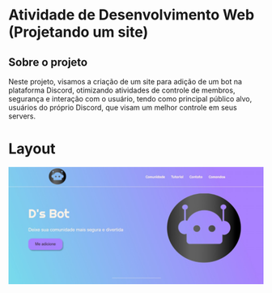 # Atividade de Desenvolvimento Web (Projetando um site)

## Sobre o projeto
Neste projeto, visamos a criação de um site para adição de um bot na plataforma Discord, otimizando atividades de controle de membros, segurança e interação com o usuário, tendo como principal público alvo, usuários do próprio Discord, que visam um melhor controle em seus servers.

# Layout
![Web1](https://github.com/T4v1n/Projeto_DW/blob/main/css/Imagem%20Site%201.jpeg)
